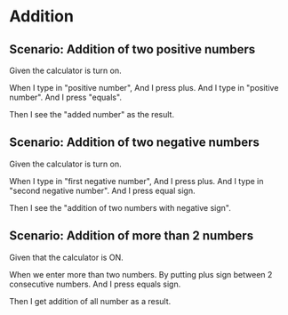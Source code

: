 # Addition

## Scenario: Addition of two positive numbers
  
  Given the calculator is turn on.

  When I type in "positive number", And I press plus.
  And I type in "positive number".
  And I press "equals".
  
  Then I see the "added number" as the result.
  
## Scenario: Addition of two negative numbers

  Given the calculator is turn on.
  
  When I type in "first negative number", And I press plus.
  And I type in "second negative number".
  And I press equal sign.
  
  Then I see the "addition of two numbers with negative sign".
  
## Scenario: Addition of more than 2 numbers

  Given that the calculator is ON.
  
  When we enter more than two numbers.
  By putting plus sign between 2 consecutive numbers.
  And I press equals sign.
  
  Then I get addition of all number as a result.
